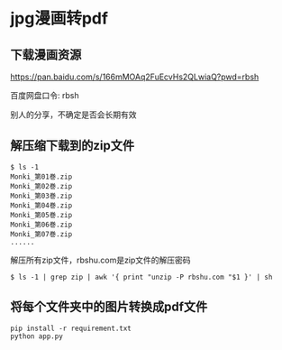 # jpg漫画转pdf

## 下载漫画资源
https://pan.baidu.com/s/166mMOAq2FuEcvHs2QLwiaQ?pwd=rbsh 
 
百度网盘口令: rbsh

别人的分享，不确定是否会长期有效


## 解压缩下载到的zip文件
```
$ ls -1
Monki_第01巻.zip
Monki_第02巻.zip
Monki_第03巻.zip
Monki_第04巻.zip
Monki_第05巻.zip
Monki_第06巻.zip
Monki_第07巻.zip
......
```

解压所有zip文件，rbshu.com是zip文件的解压密码
```
$ ls -1 | grep zip | awk '{ print "unzip -P rbshu.com "$1 }' | sh

```

## 将每个文件夹中的图片转换成pdf文件
```
pip install -r requirement.txt
python app.py
```
